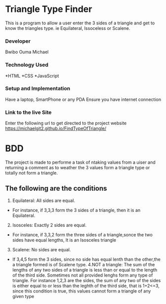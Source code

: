 
# Triangle Type Finder
This is a program to allow a user enter the 3 sides of a triangle and get to know the triangles type. ie Equilateral, Issoceless or Scalene.
### Developer
Bwibo Ouma Michael

### Technology Used
*HTML
*CSS
*JavaScript

### Setup and Implementation
Have a laptop, SmartPhone or any PDA
Ensure you have internet connection
### Link to the live Site
Enter the following url to get directed to the project website   https://michaelgit2.github.io/FindTypeOfTriangle/

# BDD
The project is made to performe a task of ntaking values from a uiser and returning a comment as to weather the 3 values form a triangle type or totally not form a triangle.
## The following are the conditions
1. Equilateral: All sides are equal.
* For instance, if 3,3,3 form the 3 sides of a triangle, then it is an Equilateral.
2. Isosceles: Exactly 2 sides are equal.
* For instance, if 3,3,2 form the three sides of a triangle,sonce the two sides have equal lengths, It is an Isosceles triangle
3. Scalene: No sides are equal. 
* If 3,4,5 form the 3 sides, since no side has equal lenth than the other,the a triangle formed is of Scalene type.
4.NOT a triangle: The sum of the lengths of any two sides of a triangle is less than or equal to the length of the third side.
Sometimes not all provided lenghs form any type of triangle. For instance 1,2,3 are the sides, the sum of any two of the sides is either equal to or less than the leghth of the third side, that is 1+2<=3, since this condition is true, this values cannot form a triangle of any given type 
